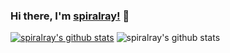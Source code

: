 ### Hi there, I'm [spiralray!](https://www.spiralray.net/) 👋

[![spiralray's github stats](https://github-readme-stats.vercel.app/api?username=spiralray&show_icons=true)](https://github.com/spiralray/spiralray)
![spiralray's github stats](https://github-readme-stats.vercel.app/api/top-langs/?username=spiralray&layout=compact)
